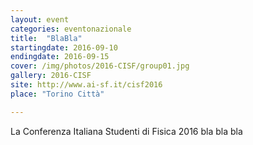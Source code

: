 ```yaml
---
layout: event
categories: eventonazionale
title:  "BlaBla"
startingdate: 2016-09-10
endingdate: 2016-09-15
cover: /img/photos/2016-CISF/group01.jpg
gallery: 2016-CISF
site: http://www.ai-sf.it/cisf2016
place: "Torino Città"

---
```


La Conferenza Italiana Studenti di Fisica 2016 bla bla bla